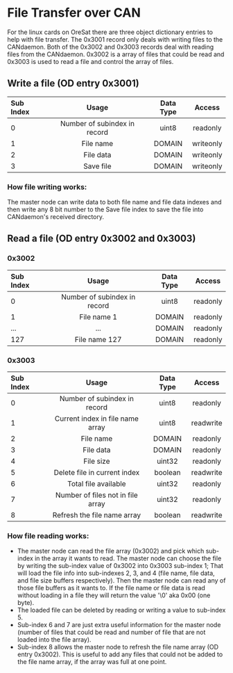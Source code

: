 # File Transfer over CAN
For the linux cards on OreSat there are three object dictionary entries to help with file transfer. The 0x3001 record only deals with writing files to the CANdaemon. Both of the 0x3002 and 0x3003 records deal with reading files from the CANdaemon. 0x3002 is a array of files that could be read and 0x3003 is used to read a file and control the array of files.

## Write a file (OD entry 0x3001)
| Sub Index | Usage                          | Data Type   | Access    |
| :-------- | :----------------------------: | :---------: | :-------: |
|     0     | Number of subindex in record   | uint8       | readonly  |
|     1     | File name                      | DOMAIN      | writeonly |
|     2     | File data                      | DOMAIN      | writeonly |
|     3     | Save file                      | DOMAIN      | writeonly |

### How file writing works:
The master node can write data to both file name and file data indexes and then write any 8 bit number to the Save file index to save the file into CANdaemon's received directory. 

## Read a file (OD entry 0x3002 and 0x3003)
### 0x3002
| Sub Index | Usage                          | Data Type   | Access   |
| :-------- | :----------------------------: | :---------: | :------: |
|     0     | Number of subindex in record   | uint8       | readonly |
|     1     | File name 1                    | DOMAIN      | readonly |
|    ...    | ...                            | DOMAIN      | readonly |
|    127    | File name 127                  | DOMAIN      | readonly |

### 0x3003
| Sub Index | Usage                              | Data Type   | Access    |
| :-------- | :--------------------------------: | :---------: | :-------: |
|     0     | Number of subindex in record       | uint8       | readonly  |
|     1     | Current index in file name array   | uint8       | readwrite |
|     2     | File name                          | DOMAIN      | readonly  |
|     3     | File data                          | DOMAIN      | readonly  |
|     4     | File size                          | uint32      | readonly  |
|     5     | Delete file in current index       | boolean     | readwrite |
|     6     | Total file available               | uint32      | readonly  |
|     7     | Number of files not in file array  | uint32      | readonly  |
|     8     | Refresh the file name array        | boolean     | readwrite |

### How file reading works:
- The master node can read the file array (0x3002) and pick which sub-index in the array it wants to read. The master node can choose the file by writing the sub-index value of 0x3002 into 0x3003 sub-index 1; That will load the file info into sub-indexes 2, 3, and 4 (file name, file data, and file size buffers respectively). Then the master node can read any of those file buffers as it wants to. If the file name or file data is read without loading in a file they will return the value '\0' aka 0x00 (one byte).
- The loaded file can be deleted by reading or writing a value to sub-index 5. 
- Sub-index 6 and 7 are just extra useful information for the master node (number of files that could be read and number of file that are not loaded into the file array). 
- Sub-index 8 allows the master node to refresh the file name array (OD entry 0x3002). This is useful to add any files that could not be added to the file name array, if the array was full at one point.
